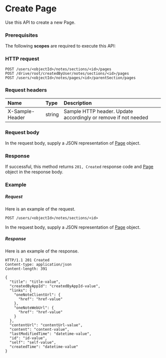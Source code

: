 # Create Page

Use this API to create a new Page.
### Prerequisites
The following **scopes** are required to execute this API: 
### HTTP request
<!-- { "blockType": "ignored" } -->
```http
POST /users/<objectId>/notes/sections/<id>/pages
POST /drive/root/createdByUser/notes/sections/<id>/pages
POST /users/<objectId>/notes/pages/<id>/parentSection/pages

```
### Request headers
| Name       | Type | Description|
|:---------------|:--------|:----------|
| X-Sample-Header  | string  | Sample HTTP header. Update accordingly or remove if not needed|

### Request body
In the request body, supply a JSON representation of [Page](../resources/page.md) object.


### Response
If successful, this method returns `201, Created` response code and [Page](../resources/page.md) object in the response body.

### Example
##### Request
Here is an example of the request.
<!-- {
  "blockType": "request",
  "name": "create_page_from_section"
}-->
```http
POST /users/<objectId>/notes/sections/<id>
```
In the request body, supply a JSON representation of [Page](../resources/page.md) object.
##### Response
Here is an example of the response.
<!-- {
  "blockType": "response",
  "truncated": false,
  "@odata.type": "microsoft.graph.page"
} -->
```http
HTTP/1.1 201 Created
Content-type: application/json
Content-length: 391

{
  "title": "title-value",
  "createdByAppId": "createdByAppId-value",
  "links": {
    "oneNoteClientUrl": {
      "href": "href-value"
    },
    "oneNoteWebUrl": {
      "href": "href-value"
    }
  },
  "contentUrl": "contentUrl-value",
  "content": "content-value",
  "lastModifiedTime": "datetime-value",
  "id": "id-value",
  "self": "self-value",
  "createdTime": "datetime-value"
}
```

<!-- uuid: 344aa2a5-0a85-4cc4-8287-8fe505e3aa08
2015-10-21 09:37:36 UTC -->
<!-- {
  "type": "#page.annotation",
  "description": "Create Page",
  "keywords": "",
  "section": "documentation",
  "tocPath": ""
}-->